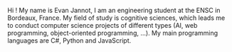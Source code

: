 Hi ! 
My name is Evan Jannot, I am an engineering student at the ENSC in Bordeaux, France. 
My field of study is cognitive sciences, which leads me to conduct computer science projects of different types (AI, web programming, object-oriented programming, ...). 
My main programming languages are C#, Python and JavaScript.

